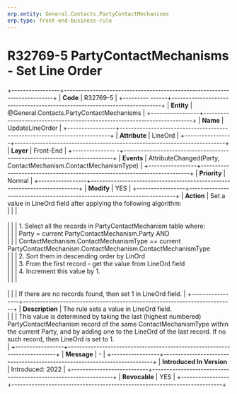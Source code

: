 ```yaml
---
erp.entity: General.Contacts.PartyContactMechanisms
erp.type: front-end-business-rule
---
```

# R32769-5 PartyContactMechanisms - Set Line Order


+-----------------+--------------------------------------------------------------------------+
| **Code**        | R32769-5                                                                 |
+---------  ------+--------------------------------------------------------------------------+
| **Entity**      | @General.Contacts.PartyContactMechanisms                                 |
+-----------------+--------------------------------------------------------------------------+
| **Name**        | UpdateLineOrder                                                          |
+-----------------+--------------------------------------------------------------------------+
| **Attribute**   | LineOrd                                                                  |
+-----------------+--------------------------------------------------------------------------+
| **Layer**       | Front-End                                                                |
+--------------- -+--------------------------------------------------------------------------+
| **Events**      | AttributeChanged(Party, ContactMechanism.ContactMechanismType)           |
+-----------------+--------------------------------------------------------------------------+
| **Priority**    | Normal                                                                   |
+-----------------+--------------------------------------------------------------------------+
| **Modify**      | YES                                                                      |
+-----------------+-------------------------------------------------------------------------+
| **Action**      | Set a value in LineOrd field after applying the following algorithm:<br/>|
|                 |<br><br/>                                                                 |
|                 | 1. Select all the records in PartyContactMechanism table where: <br/>    |
|                 | Party = current PartyContactMechanism.Party AND <br/>                    |
|                 | ContactMechanism.ContactMechanismType == current PartyContactMechanism.ContactMechanism.ContactMechanismType <br/> |
|                 | 2. Sort them in descending order by LinOrd <br/>                         |
|                 | 3. From the first record - get the value from LineOrd field <br/>        |
|                 | 4. Increment this value by 1. <br/>                                      |
|                 | <br><br/>                                                                |
|                 | If there are no records found, then set 1 in LineOrd field.              |
+-----------------+--------------------------------------------------------------------------+
| **Description** |  The rule sets a value in LineOrd field.<br/>                            |
|                 |  This value is determined by taking the last (highest numbered) PartyContactMechanism record of the same ContactMechanismType within the current Party, and by adding one to the LineOrd of the last record. If no such record, then LineOrd is set to 1. <br/>|
+-----------------+--------------------------------------------------------------------------+
| **Message**     | -                                                                        |
+-----------------+--------------------------------------------------------------------------+
| **Introduced In Version** | Introduced: 2022                                               |
+---------------------------+----------------------------------------------------------------+
| **Revocable**   | YES                                                                      |
+-----------------+--------------------------------------------------------------------------+
